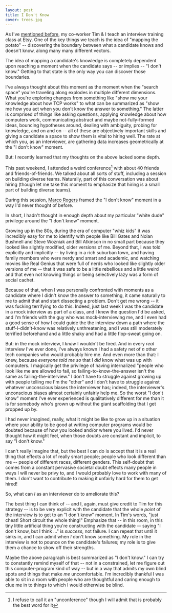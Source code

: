 ```yaml
---
layout: post
title: I Don't Know
cover: trees.jpg
---
```


As I've [mentioned before](/2015/12/16/lowering-the-bar/), my co-worker Tim & I teach an interview training class at Etsy. One of the key things we teach is the idea of "mapping the potato" -- discovering the boundary between what a candidate knows and doesn't know, along many many different vectors.

The idea of mapping a candidate's knowledge is completely dependent upon reaching a moment when the candidate says -- or implies -- "I don't know." Getting to that state is the only way you can discover those boundaries. 

I've always thought about this moment as the moment when the "search space" you're traveling along explodes in multiple different dimensions. What you're exploring changes from something like "show me your knowledge about how TCP works" to what can be summarized as "show me how you act when you don't know the answer to something." The latter is comprised of things like asking questions, applying knowledge about how computers work, communicating abstract and maybe not-fully-formed ideas, bouncing hypotheses around, dealing with ambiguity, probing for knowledge, and on and on -- all of these are objectively important skills and giving a candidate a space to show them is vital to hiring well. The rate at which you, as an interviewer, are gathering data increases geometrically at the "I don't know" moment.

But: I recently learned that my thoughts on the above lacked some depth.

This past weekend, I attended a weird conference[^1] with about 40 friends and friends-of-friends. We talked about all sorts of stuff, including a session on building diverse teams. Naturally, part of this conversation was about hiring (though let me take this moment to emphasize that hiring is a small part of building diverse teams).

During this session, [Marco Rogers](https://twitter.com/polotek) framed the "I don't know" moment in a way I'd never thought of before. 

In short, I hadn't thought in enough depth about my particular "white dude" privilege around the "I don't know" moment.

Growing up in the 80s, during the era of computer "whiz kids" it was incredibly easy for me to identify with people like Bill Gates and Nolan Bushnell and Steve Wozniak and Bill Atkinson in no small part because they looked like slightly modified, older versions of me. Beyond that, I was told explicitly and implicitly -- by living in a rich suburban town, and having family members who were nerdy and smart and academic, and watching movies like Real Genius that were full of nerds who looked like slightly older versions of me -- that it was safe to be a little rebellious and a little weird and that even not knowing things or being selectively lazy was a form of social cachet.

Because of that, when I was personally confronted with moments as a candidate where I didn't know the answer to something, it came naturally to me to admit that and start dissecting a problem. Don't get me wrong -- it was fucking terrifying to do this. Indeed, just last week I was the candidate in a mock interview as part of a class, and I knew the question I'd be asked, and I'm friends with the guy who was mock-interviewing me, and I even had a good sense of how I could guide the the interview down a path where the stuff-I-didn't-know was relatively unthreatening, and I was still moderately terrified beforehand and a little shaky and had a little flop-sweat going on.

But: in the mock interview, I _knew_ I wouldn't be fired. And in every _real_ interview I've ever done, I've always known I had a safety net of _n_ other tech companies who would probably hire me. And even more than that: I knew, because _everyone told me so_ that I _did_ know what was up with computers. I magically get the privilege of having internalized "people who look like me are allowed to fail, so failing-to-know-the-answer isn't the same as failing-the-interview." I don't have to struggle against growing up with people telling me I'm the "other" and I don't have to struggle against whatever unconscious biases the interviewer has; indeed, the interviewer's unconscious biases almost certainly unfairly help me. So the worst "I don't know" moment I've ever experienced is qualitatively different for me than it is for somebody who's grown up without the giant scaffolding that I get propped up by.

I had never imagined, really, what it might be like to grow up in a situation where your ability to be good at writing computer programs would be doubted because of how you looked and/or where you lived. I'd never thought how it might feel, when those doubts are constant and implicit, to say "I don't know."

I can't really imagine that, but the best I can do is accept that it is a real thing that effects a lot of really smart people; people who look different than me -- people of different races, different genders. This self-doubt that comes from a constant pervasive societal doubt effects many people in ways I will never be privy to, and I would probably love to work with many of them. I don't want to contribute to making it unfairly hard for them to get hired!

So, what can _I_ as an interviewer do to ameliorate this?

The best thing I can think of -- and I, again, must give credit to Tim for this strategy -- is to be very explicit with the candidate that the whole _point_ of the interview is to get to an "I don't know" moment. In Tim's words, "just cheat! Short circuit the whole thing!" Emphasize that -- in this room, in this tiny little artificial thing you're constructing with the candidate -- saying "I don't know, but I think ..." is _success_, not failure. I can repeat that until it sinks in, and I can admit when _I_ don't know something. My role in the interview is not to pounce on the candidate's failures; my role is to give them a chance to show off their strengths.

Maybe the above paragraph is best summarized as "_I_ don't know." I can try to constantly remind myself of that -- not in a constrained, let me figure out this computer-program kind of way -- but in a way that admits my own blind spots and things that make _me_ uncomfortable. I'm incredibly thankful I was able to sit in a room with people who are thoughtful and caring enough to clue me in to things to which I would otherwise be blind.

[^1]: I refuse to call it an "unconference" though I will admit that is probably the best word for it
